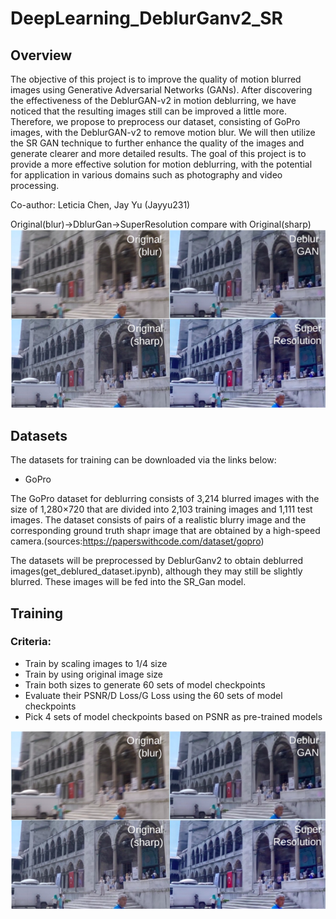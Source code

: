 # DeepLearning_DeblurGanv2_SR
## Overview
The objective of this project is to improve the quality of motion blurred images using Generative Adversarial Networks (GANs). After discovering the effectiveness of the DeblurGAN-v2 in motion deblurring, we have noticed that the resulting images still can be improved a little more. Therefore, we propose to preprocess our dataset, consisting of GoPro images, with the DeblurGAN-v2 to remove motion blur. We will then utilize the SR GAN technique to further enhance the quality of the images and generate clearer and more detailed results. The goal of this project is to provide a more effective solution for motion deblurring, with the potential for application in various domains such as photography and video processing.

Co-author: Leticia Chen, Jay Yu (Jayyu231)

Original(blur)->DblurGan->SuperResolution compare with Original(sharp)
![image](https://github.com/leticia-chen/DeepLearning_DeblurGan2_SR/blob/main/Images/readme_image.png)

## Datasets
The datasets for training can be downloaded via the links below:

* GoPro

The GoPro dataset for deblurring consists of 3,214 blurred images with the size of 1,280×720 that are divided into 2,103 training images and 1,111 test images. The dataset consists of pairs of a realistic blurry image and the corresponding ground truth shapr image that are obtained by a high-speed camera.(sources:https://paperswithcode.com/dataset/gopro)

The datasets will be preprocessed by DeblurGanv2 to obtain deblurred images(get_deblured_dataset.ipynb), although they may still be slightly blurred. These images will be fed into the SR_Gan model.

## Training

### Criteria:
* Train by scaling images to 1/4 size
* Train by using original image size
* Train both sizes to generate 60 sets of model checkpoints
* Evaluate their PSNR/D Loss/G Loss using the 60 sets of model checkpoints
* Pick 4 sets of model checkpoints based on PSNR as pre-trained models

![image](https://github.com/leticia-chen/DeepLearning_DeblurGan2_SR/blob/main/Images/readme_image.png)
